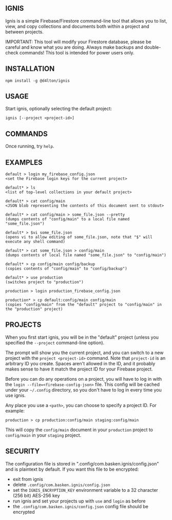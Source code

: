 ## IGNIS

Ignis is a simple Firebase/Firestore command-line tool that allows you to list, view, and copy collections and documents both within a project and between projects.

IMPORTANT: This tool will modify your Firestore database, please be careful and know what you are doing. Always make backups and double-check commands! This tool is intended for power users only.

## INSTALLATION

    npm install -g @d4lton/ignis

## USAGE

Start ignis, optionally selecting the default project:

 `ignis [--project <project-id>]`

## COMMANDS

Once running, try `help`.

## EXAMPLES

    default > login my_firebase_config.json
    <set the Firebase login keys for the current project>

    default* > ls
    <list of top-level collections in your default project>

    default* > cat config/main
    <JSON blob representing the contents of this document sent to stdout>

    default* > cat config/main > some_file.json --pretty
    (dumps contents of "config/main" to a local file named "some_file.json")

    default* > $vi some_file.json
    (opens vi to allow editing of some_file.json, note that "$" will execute any shell command)

    default* > cat some_file.json > config/main
    (dumps contents of local file named "some_file.json" to "config/main")

    default* > cp config/main config/backup
    (copies contents of "config/main" to "config/backup")

    default* > use production
    (switches project to "production")

    production > login production_firebase_config.json

    production* > cp default:config/main config/main
    (copies "config/main" from the "default" project to "config/main" in the "production" project)

## PROJECTS

When you first start ignis, you will be in the "default" project (unless you specified the `--project` command-line option).

The prompt will show you the current project, and you can switch to a new project with the `project <project-id>` command. Note that `project-id` is an arbitrary ID you create. Spaces aren't allowed in the ID, and it probably makes sense to have it match the project ID for your Firebase project.

Before you can do any operations on a project, you will have to log in with the `login --file=<firebase-config-json>` file. This config will be cached under your `~/.config` directory, so you don't have to log in every time you use ignis.

Any place you use a `<path>`, you can choose to specify a project ID. For example:

    production > cp production:config/main staging:config/main

This will copy the `config/main` document in your `production` project to `config/main` in your `staging` project.

## SECURITY

The configuration file is stored in ".config/com.basken.ignis/config.json" and is plaintext by default. If you want this file to be encrypted:

- exit from ignis
- delete `.config/com.basken.ignis/config.json`
- set the `IGNIS_ENCRYPTION_KEY` environment variable to a 32 character (256 bit) AES-256 key
- run ignis and set your projects up with `use` and `login` as before
- the `.config/com.basken.ignis/config.json` config file should be encrypted

